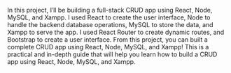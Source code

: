 In this project, I’ll be building a full-stack CRUD app using React, Node, MySQL, and Xampp. I used React to create the user interface, Node to handle the backend database operations, MySQL to store the data, and Xampp to serve the app. I used React Router to create dynamic routes, and Bootstrap to create a user interface. From this project, you can built a complete CRUD app using React, Node, MySQL, and Xampp! This is a practical and in-depth guide that will help you learn how to build a CRUD app using React, Node, MySQL, and Xampp.

